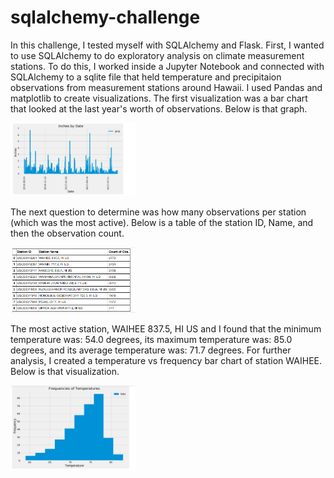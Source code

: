 # sqlalchemy-challenge

In this challenge, I tested myself with SQLAlchemy and Flask. First, I wanted to use SQLAlchemy to do exploratory analysis on climate measurement stations. To do this, I worked inside a Jupyter Notebook and connected with SQLAlchemy to a sqlite file that held temperature and precipitaion observations from measurement stations around Hawaii. I used Pandas and matplotlib to create visualizations. The first visualization was a bar chart that looked at the last year's worth of observations. Below is that graph. 

<img src = "Images/inches_by_date.png" width=200>

The next question to determine was how many observations per station (which was the most active). Below is a table of the station ID, Name, and then the observation count.

<img src = "Images/station_obs_count.png" width=200>

The most active station, WAIHEE 837.5, HI US and I found that the minimum temperature was: 54.0 degrees, its maximum temperature was: 85.0 degrees, and its average temperature was: 71.7 degrees. For further analysis, I created a temperature vs frequency bar chart of station WAIHEE. Below is that visualization.

<img src = "Images/temp_frequencies.png" width=200>

